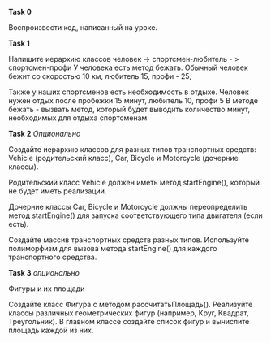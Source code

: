 **Task 0** 

Воспроизвести код, написанный на уроке.

**Task 1**

Напишите иерархию классов человек -> спортсмен-любитель - > спортсмен-профи
У человека есть метод бежать. Обычный человек бежит со скоростью 10 км, любитель 15, профи - 25;

Также у наших спортсменов есть необходимость в отдыхе. Человек нужен отдых после пробежки 15 минут, любитель 10, профи 5
В методе бежать - вызвать метод, который будет выводить количество минут, необходимых для отдыха спортсменам



**Task 2** *Опционально*

Создайте иерархию классов для разных типов транспортных средств: Vehicle (родительский класс), Car, Bicycle и Motorcycle (дочерние классы).

Родительский класс Vehicle должен иметь метод startEngine(), который не будет иметь реализации.

Дочерние классы Car, Bicycle и Motorcycle должны переопределить метод startEngine() для запуска соответствующего типа двигателя (если есть).

Создайте массив транспортных средств разных типов. Используйте полиморфизм для вызова метода startEngine() для каждого транспортного средства.

**Task 3** _опционально_

Фигуры и их площади

Создайте класс Фигура с методом рассчитатьПлощадь().
Реализуйте классы различных геометрических фигур (например, Круг, Квадрат, Треугольник).
В главном классе создайте список фигур и вычислите площадь каждой из них.
















